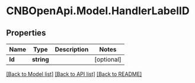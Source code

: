 # CNBOpenApi.Model.HandlerLabelID

## Properties

Name | Type | Description | Notes
------------ | ------------- | ------------- | -------------
**Id** | **string** |  | [optional] 

[[Back to Model list]](../../README.md#documentation-for-models) [[Back to API list]](../../README.md#documentation-for-api-endpoints) [[Back to README]](../../README.md)

